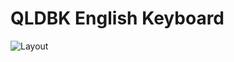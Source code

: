 # QLDBK English Keyboard
![Layout](https://github.com/orchid6/QLDBK-English-Keyboard/raw/master/keyboard-layout.jpg)
